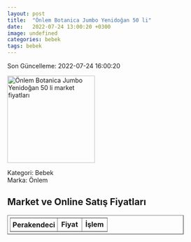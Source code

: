 ```yaml
---
layout: post
title:  "Önlem Botanica Jumbo Yenidoğan 50 li"
date:   2022-07-24 13:00:20 +0300
image: undefined
categories: bebek
tags: bebek
---
```


Son Güncelleme: 2022-07-24 16:00:20

<img src="undefined" width="200" alt="Önlem Botanica Jumbo Yenidoğan 50 li market fiyatları" />

Kategori: Bebek
<br />
Marka: Önlem

<h2>Market ve Online Satış Fiyatları</h2>

<table border="1" style="padding: 5px;width:80%;">
  <tr>
    <td style="padding: 5px;"><strong>Perakendeci</strong></td>
    <td><strong>Fiyat</strong></td>
    <td><strong>İşlem</strong></td>
  </tr>
  
</table>
